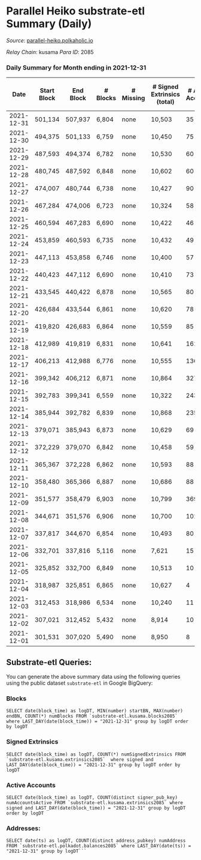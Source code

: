 # Parallel Heiko substrate-etl Summary (Daily)

_Source_: [parallel-heiko.polkaholic.io](https://parallel-heiko.polkaholic.io)

*Relay Chain*: kusama
*Para ID*: 2085



### Daily Summary for Month ending in 2021-12-31


| Date | Start Block | End Block | # Blocks | # Missing | # Signed Extrinsics (total) | # Active Accounts | # Addresses with Balances | # Events | # Transfers | # XCM Transfers In | # XCM Transfers Out |
| ---- | ----------- | --------- | -------- | --------- | --------------------------- | ----------------- | ------------------------- | -------- | ----------- | ------------------ | ------------------- |
| 2021-12-31 | 501,134 | 507,937 | 6,804 | none  | 10,503 | 35 | 10,773 | 56,566 | 907 ($0.001) |   |   |
| 2021-12-30 | 494,375 | 501,133 | 6,759 | none  | 10,450 | 75 | 10,773 | 57,122 | 1,715 ($0.003) |   |   |
| 2021-12-29 | 487,593 | 494,374 | 6,782 | none  | 10,530 | 60 | 10,770 | 57,273 | 1,519 ($17.74) | 1 ($12.55) |   |
| 2021-12-28 | 480,745 | 487,592 | 6,848 | none  | 10,602 | 60 | 10,770 | 57,503 | 1,324 ($0.003) | 2 ($616.95) |   |
| 2021-12-27 | 474,007 | 480,744 | 6,738 | none  | 10,427 | 90 | 10,768 | 57,239 | 1,935 ($1.17) | 1 ($3.19) |   |
| 2021-12-26 | 467,284 | 474,006 | 6,723 | none  | 10,324 | 58 | 10,758 | 56,120 | 1,316 ($3.66) |   |   |
| 2021-12-25 | 460,594 | 467,283 | 6,690 | none  | 10,422 | 46 | 10,757 | 56,193 | 1,071 ($138.11) |   | 1 ($58.39) |
| 2021-12-24 | 453,859 | 460,593 | 6,735 | none  | 10,432 | 49 | 10,755 | 56,577 | 1,327 ($92.25) |   |   |
| 2021-12-23 | 447,113 | 453,858 | 6,746 | none  | 10,400 | 57 | 10,754 | 56,549 | 1,381 ($0.002) | 2 ($1,509.42) |   |
| 2021-12-22 | 440,423 | 447,112 | 6,690 | none  | 10,410 | 73 | 10,752 | 56,926 | 1,818 ($93.35) |   |   |
| 2021-12-21 | 433,545 | 440,422 | 6,878 | none  | 10,565 | 80 | 10,747 | 58,094 | 1,978 ($494.70) |   |   |
| 2021-12-20 | 426,684 | 433,544 | 6,861 | none  | 10,620 | 78 | 10,739 | 58,220 | 1,908 ($69.70) | 3 ($210.75) | 1 ($2,175.30) |
| 2021-12-19 | 419,820 | 426,683 | 6,864 | none  | 10,559 | 85 | 10,737 | 57,826 | 1,774 ($598.56) | 1 ($29.67) |   |
| 2021-12-18 | 412,989 | 419,819 | 6,831 | none  | 10,641 | 161 | 10,737 | 59,363 | 2,940 ($65.24) | 3 ($336.97) | 1 ($484.99) |
| 2021-12-17 | 406,213 | 412,988 | 6,776 | none  | 10,555 | 136 | 10,730 | 51,640 | 2,403 ($753.91) |   |   |
| 2021-12-16 | 399,342 | 406,212 | 6,871 | none  | 10,864 | 327 | 10,729 | 39,618 | 3,776 ($28.33) | 4 ($474.28) | 1 ($258.01) |
| 2021-12-15 | 392,783 | 399,341 | 6,559 | none  | 10,322 | 243 | 10,727 | 69,423 | 13,953 ($31,584.31) |   |   |
| 2021-12-14 | 385,944 | 392,782 | 6,839 | none  | 10,868 | 235 | 10,727 | 43,232 | 4,329 ($331,273.62) | 1 ($534.19) |   |
| 2021-12-13 | 379,071 | 385,943 | 6,873 | none  | 10,629 | 69 | 10,727 | 36,543 | 1,448 ($421.01) | 1 ($140.35) |   |
| 2021-12-12 | 372,229 | 379,070 | 6,842 | none  | 10,458 | 59 | 10,727 | 36,045 | 1,376 ($117.73) |   |   |
| 2021-12-11 | 365,367 | 372,228 | 6,862 | none  | 10,593 | 88 | 10,727 | 36,987 | 1,949 ($2,919.17) | 4 ($2,191.09) | 1 ($1,430.07) |
| 2021-12-10 | 358,480 | 365,366 | 6,887 | none  | 10,686 | 88 | 10,724 | 35,613 | 369 ($34.79) | 1 ($34.79) |   |
| 2021-12-09 | 351,577 | 358,479 | 6,903 | none  | 10,799 | 369 | 10,723 | 35,798 | 2 ($144,969.59) |   | 1 ($328.37) |
| 2021-12-08 | 344,671 | 351,576 | 6,906 | none  | 10,700 | 101 | 10,723 | 36,057 | 243 ($1,737.37) |   |   |
| 2021-12-07 | 337,817 | 344,670 | 6,854 | none  | 10,493 | 80 | 10,723 | 34,802 | 5 ($435,327.93) | 1 ($127.84) |   |
| 2021-12-06 | 332,701 | 337,816 | 5,116 | none  | 7,621 | 15 | 10,722 | 25,488 | 1 ($132.08) |   |   |
| 2021-12-05 | 325,852 | 332,700 | 6,849 | none  | 10,513 | 10 | 10,722 | 34,743 |   | 1 ($54.78) | 1 ($374.49) |
| 2021-12-04 | 318,987 | 325,851 | 6,865 | none  | 10,627 | 4 | 10,721 | 34,998 |   | 1 ($90.29) |   |
| 2021-12-03 | 312,453 | 318,986 | 6,534 | none  | 10,240 | 11 | 10,720 | 33,560 |   |   |   |
| 2021-12-02 | 307,021 | 312,452 | 5,432 | none  | 8,914 | 10 | 10,720 | 28,753 | 7 ($1,753.54) | 5 ($1,216.37) | 3 ($2,698.70) |
| 2021-12-01 | 301,531 | 307,020 | 5,490 | none  | 8,950 | 8 | 10,719 | 28,896 |   | 1 ($271.71) |   |

## Substrate-etl Queries:
You can generate the above summary data using the following queries using the public dataset `substrate-etl` in Google BigQuery:


### Blocks
```
SELECT date(block_time) as logDT, MIN(number) startBN, MAX(number) endBN, COUNT(*) numBlocks FROM `substrate-etl.kusama.blocks2085`  where LAST_DAY(date(block_time)) = "2021-12-31" group by logDT order by logDT
```


### Signed Extrinsics
```
SELECT date(block_time) as logDT, COUNT(*) numSignedExtrinsics FROM `substrate-etl.kusama.extrinsics2085`  where signed and LAST_DAY(date(block_time)) = "2021-12-31" group by logDT order by logDT
```


### Active Accounts
```
SELECT date(block_time) as logDT, COUNT(distinct signer_pub_key) numAccountsActive FROM `substrate-etl.kusama.extrinsics2085` where signed and LAST_DAY(date(block_time)) = "2021-12-31" group by logDT order by logDT
```


### Addresses:
```
SELECT date(ts) as logDT, COUNT(distinct address_pubkey) numAddress FROM `substrate-etl.polkadot.balances2085` where LAST_DAY(date(ts)) = "2021-12-31" group by logDT```

